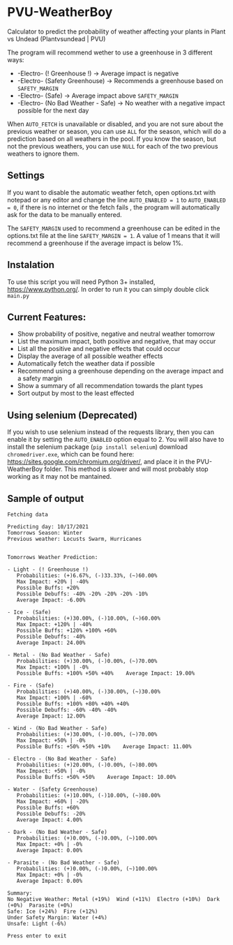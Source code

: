 # PVU-WeatherBoy
 Calculator to predict the probability of weather affecting your plants in Plant vs Undead (Plantvsundead | PVU)

The program will recommend wether to use a greenhouse in 3 different ways:
* -Electro- (! Greenhouse !) -> Average impact is negative
* -Electro- (Safety Greenhouse) -> Recommends a greenhouse based on `SAFETY_MARGIN`
* -Electro- (Safe) -> Average impact above `SAFETY_MARGIN`
* -Electro- (No Bad Weather - Safe) -> No weather with a negative impact possible for the next day

When `AUTO_FETCH` is unavailable or disabled, and you are not sure about the previous
weather or season, you can use `ALL` for the season, which will do a prediction
based on all weathers in the pool. If you know the season, but not the previous weathers,
you can use `NULL` for each of the two previous weathers to ignore them.

## Settings
If you want to disable the automatic weather fetch, open options.txt with notepad or any editor and
change the line `AUTO_ENABLED = 1` to `AUTO_ENABLED = 0`, if there is no internet or the fetch fails
, the program will automatically ask for the data to be manually entered.

The `SAFETY_MARGIN`  used to recommend a greenhouse can be edited in the options.txt file
at the line `SAFETY_MARGIN = 1`.
A value of 1 means that it will recommend a greenhouse if the average impact is below 1%.

## Instalation
To use this script you will need Python 3+ installed, https://www.python.org/.
In order to run it you can simply double click `main.py`

## Current Features:
* Show probability of positive, negative and neutral weather tomorrow
* List the maximum impact, both positive and negative, that may occur
* List all the positive and negative effects that could occur
* Display the average of all possible weather effects
* Automatically fetch the weather data if possible
* Recommend using a greenhouse depending on the average impact and a safety margin
* Show a summary of all recommendation towards the plant types
* Sort output by most to the least effected

## Using selenium (Deprecated)

If you wish to use selenium instead of the requests library, then you can enable it by setting the
`AUTO_ENABLED` option equal to 2. You will also have to install the selenium package (`pip install selenium`)
download `chromedriver.exe`, which can be found here:
https://sites.google.com/chromium.org/driver/, and place it in the PVU-WeatherBoy folder.
This method is slower and will most probably stop working as it may not be mantained.


## Sample of output
```
Fetching data

Predicting day: 10/17/2021
Tomorrows Season: Winter
Previous weather: Locusts Swarm, Hurricanes


Tomorrows Weather Prediction:

- Light - (! Greenhouse !)
   Probabilities: (+)6.67%, (-)33.33%, (~)60.00%
   Max Impact: +20% | -40%
   Possible Buffs: +20%
   Possible Debuffs: -40% -20% -20% -20% -10%
   Average Impact: -6.00%

- Ice - (Safe)
   Probabilities: (+)30.00%, (-)10.00%, (~)60.00%
   Max Impact: +120% | -40%
   Possible Buffs: +120% +100% +60%
   Possible Debuffs: -40%
   Average Impact: 24.00%

- Metal - (No Bad Weather - Safe)
   Probabilities: (+)30.00%, (-)0.00%, (~)70.00%
   Max Impact: +100% | -0%
   Possible Buffs: +100% +50% +40%    Average Impact: 19.00%

- Fire - (Safe)
   Probabilities: (+)40.00%, (-)30.00%, (~)30.00%
   Max Impact: +100% | -60%
   Possible Buffs: +100% +80% +40% +40%
   Possible Debuffs: -60% -40% -40%
   Average Impact: 12.00%

- Wind - (No Bad Weather - Safe)
   Probabilities: (+)30.00%, (-)0.00%, (~)70.00%
   Max Impact: +50% | -0%
   Possible Buffs: +50% +50% +10%    Average Impact: 11.00%

- Electro - (No Bad Weather - Safe)
   Probabilities: (+)20.00%, (-)0.00%, (~)80.00%
   Max Impact: +50% | -0%
   Possible Buffs: +50% +50%    Average Impact: 10.00%

- Water - (Safety Greenhouse)
   Probabilities: (+)10.00%, (-)10.00%, (~)80.00%
   Max Impact: +60% | -20%
   Possible Buffs: +60%
   Possible Debuffs: -20%
   Average Impact: 4.00%

- Dark - (No Bad Weather - Safe)
   Probabilities: (+)0.00%, (-)0.00%, (~)100.00%
   Max Impact: +0% | -0%
   Average Impact: 0.00%

- Parasite - (No Bad Weather - Safe)
   Probabilities: (+)0.00%, (-)0.00%, (~)100.00%
   Max Impact: +0% | -0%
   Average Impact: 0.00%

Summary:
No Negative Weather: Metal (+19%)  Wind (+11%)  Electro (+10%)  Dark (+0%)  Parasite (+0%)
Safe: Ice (+24%)  Fire (+12%)
Under Safety Margin: Water (+4%)
Unsafe: Light (-6%)

Press enter to exit
```
